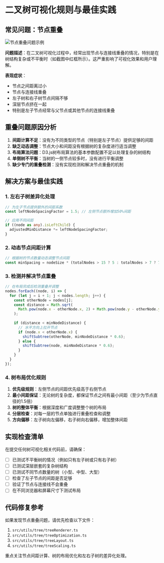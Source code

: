 # 二叉树可视化规则与最佳实践

## 常见问题：节点重叠

![节点重叠问题示例](../assets/images/tree-overlap-example.png)

**问题描述**：在二叉树可视化过程中，经常出现节点与连接线重叠的情况，特别是在树结构复杂或不平衡时（如截图中红框所示）。这严重影响了可视化效果和用户理解。

**表现症状**：
- 节点之间距离过小
- 节点与连接线重叠
- 左子树和右子树节点间隔不够
- 深层节点挤在一起
- 特别是左子节点经常与父节点或其他节点的连接线重叠

## 重叠问题原因分析

1. **间距计算不足**：没有为不同类型的节点（特别是左子节点）提供足够的间距
2. **缺乏动态调整**：节点大小和间距没有根据树的复杂度进行适当调整
3. **布局算法问题**：D3.js树布局算法的基本参数配置不足以处理复杂的树结构
4. **单侧树不平衡**：当树的一侧节点较多时，没有进行平衡调整
5. **缺少专门的重叠检测**：没有实现检测和解决节点重叠的机制

## 解决方案与最佳实践

### 1. 左右子树差异化处理

```typescript
// 为左子节点提供额外的间距系数
const leftNodeSpacingFactor = 1.5; // 左侧节点额外增加50%间距

// 应用不同间距
if ((node as any).isLeftChild) {
  adjustedMinDistance *= leftNodeSpacingFactor;
}
```

### 2. 动态节点间距计算

```typescript
// 根据树的节点数量动态调整节点间距
const minSpacing = nodeSize * (totalNodes > 15 ? 5 : totalNodes > 7 ? 7 : 9);
```

### 3. 检测并解决节点重叠

```typescript
// 在布局完成后检测重叠并调整
nodes.forEach((node, i) => {
  for (let j = i + 1; j < nodes.length; j++) {
    const otherNode = nodes[j];
    const distance = Math.sqrt(
      Math.pow(node.x - otherNode.x, 2) + Math.pow(node.y - otherNode.y, 2)
    );
    
    if (distance < minNodeDistance) {
      // 水平方向上拉开节点
      if (node.x < otherNode.x) {
        shiftSubtree(otherNode, minNodeDistance * 0.6);
      } else {
        shiftSubtree(node, minNodeDistance * 0.6);
      }
    }
  }
});
```

### 4. 树布局优化规则

1. **优先级规则**：左侧节点的间距优先级高于右侧节点
2. **最小间距保证**：无论树的复杂度，都保证节点之间有最小间距（至少为节点直径的1.5倍）
3. **树的整体平衡**：根据深度和广度调整整个树的布局
4. **分层检查**：对每一层的节点单独进行重叠检查和调整
5. **方向偏移**：左子树向左偏移，右子树向右偏移，增加整体间距

## 实现检查清单

在提交任何树可视化相关代码前，请确保：

- [ ] 已测试不平衡树的情况（例如只有左子树或只有右子树）
- [ ] 已测试深层嵌套的复杂树结构
- [ ] 已测试不同节点数量的树（小型、中型、大型）
- [ ] 检查了左子节点的间距是否足够
- [ ] 验证了节点与连接线不会重叠
- [ ] 在不同浏览器和屏幕尺寸下测试布局

## 代码修复参考

如果发现节点重叠问题，请优先检查以下文件：

1. `src/utils/tree/treeRenderer.ts`
2. `src/utils/tree/treeOptimization.ts`
3. `src/utils/tree/treeLayout.ts`
4. `src/utils/tree/treeScaling.ts`

重点关注节点间距计算、树的布局优化和左右子树的差异化处理。 